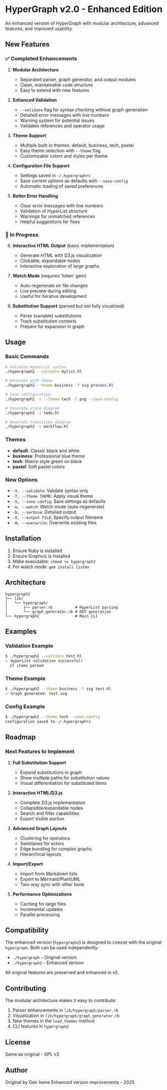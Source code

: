 # HyperGraph v2.0 - Enhanced Edition

An enhanced version of HyperGraph with modular architecture, advanced features, and improved usability.

## New Features

### ✅ Completed Enhancements

1. **Modular Architecture**
   - Separated parser, graph generator, and output modules
   - Clean, maintainable code structure
   - Easy to extend with new features

2. **Enhanced Validation**
   - `--validate` flag for syntax checking without graph generation
   - Detailed error messages with line numbers
   - Warning system for potential issues
   - Validates references and operator usage

3. **Theme Support**
   - Multiple built-in themes: default, business, tech, pastel
   - Easy theme selection with `--theme` flag
   - Customizable colors and styles per theme

4. **Configuration File Support**
   - Settings saved in `~/.hypergraphrc`
   - Save current options as defaults with `--save-config`
   - Automatic loading of saved preferences

5. **Better Error Handling**
   - Clear error messages with line numbers
   - Validation of HyperList structure
   - Warnings for unmatched references
   - Helpful suggestions for fixes

### 🚧 In Progress

6. **Interactive HTML Output** (basic implementation)
   - Generate HTML with D3.js visualization
   - Clickable, expandable nodes
   - Interactive exploration of large graphs

7. **Watch Mode** (requires 'listen' gem)
   - Auto-regenerate on file changes
   - Live preview during editing
   - Useful for iterative development

8. **Substitution Support** (parsed but not fully visualized)
   - Parse {variable} substitutions
   - Track substitution contexts
   - Prepare for expansion in graph

## Usage

### Basic Commands

```bash
# Validate HyperList syntax
./hypergraph2 --validate mylist.hl

# Generate with theme
./hypergraph2 --theme business -f svg process.hl

# Save configuration
./hypergraph2 -s --theme tech -f png --save-config

# Generate state diagram
./hypergraph2 -s todo.hl

# Generate transition diagram
./hypergraph2 -t workflow.hl
```

### Themes

- **default**: Classic black and white
- **business**: Professional blue theme
- **tech**: Matrix-style green on black  
- **pastel**: Soft pastel colors

### New Options

- `-V, --validate`: Validate syntax only
- `-T, --theme THEME`: Apply visual theme
- `-S, --save-config`: Save settings as defaults
- `-w, --watch`: Watch mode (auto-regenerate)
- `-b, --verbose`: Detailed output
- `-O, --output FILE`: Specify output filename
- `-W, --overwrite`: Overwrite existing files

## Installation

1. Ensure Ruby is installed
2. Ensure Graphviz is installed
3. Make executable: `chmod +x hypergraph2`
4. For watch mode: `gem install listen`

## Architecture

```
hypergraph2
├── lib/
│   └── hypergraph/
│       ├── parser.rb          # HyperList parsing
│       └── graph_generator.rb # DOT generation
└── hypergraph2                # Main CLI
```

## Examples

### Validation Example
```bash
$ ./hypergraph2 --validate test.hl
✅ HyperList validation successful!
  17 items parsed
```

### Theme Example
```bash
$ ./hypergraph2 --theme business -f svg test.hl
✅ Graph generated: test.svg
```

### Config Example
```bash
$ ./hypergraph2 --theme tech --save-config
Configuration saved to ~/.hypergraphrc
```

## Roadmap

### Next Features to Implement

1. **Full Substitution Support**
   - Expand substitutions in graph
   - Show multiple paths for substitution values
   - Visual differentiation for substituted items

2. **Interactive HTML/D3.js**
   - Complete D3.js implementation
   - Collapsible/expandable nodes
   - Search and filter capabilities
   - Export visible portion

3. **Advanced Graph Layouts**
   - Clustering for operators
   - Swimlanes for actors
   - Edge bundling for complex graphs
   - Hierarchical layouts

4. **Import/Export**
   - Import from Markdown lists
   - Export to Mermaid/PlantUML
   - Two-way sync with other tools

5. **Performance Optimizations**
   - Caching for large files
   - Incremental updates
   - Parallel processing

## Compatibility

The enhanced version (`hypergraph2`) is designed to coexist with the original `hypergraph`. Both can be used independently:

- `./hypergraph` - Original version
- `./hypergraph2` - Enhanced version

All original features are preserved and enhanced in v2.

## Contributing

The modular architecture makes it easy to contribute:

1. Parser enhancements in `lib/hypergraph/parser.rb`
2. Visualization in `lib/hypergraph/graph_generator.rb`
3. New themes in the `load_themes` method
4. CLI features in `hypergraph2`

## License

Same as original - GPL v3

## Author

Original by Geir Isene
Enhanced version improvements - 2025